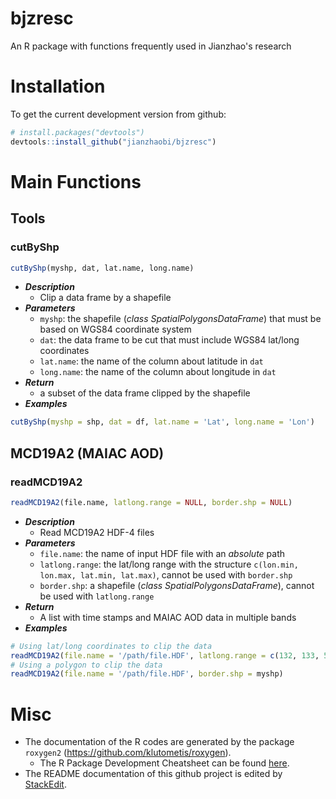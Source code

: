 

# bjzresc
An R package with functions frequently used in Jianzhao's research
# Installation
To get the current development version from github:
``` R
# install.packages("devtools")
devtools::install_github("jianzhaobi/bjzresc")
```
# Main Functions
## Tools
### cutByShp
``` R
cutByShp(myshp, dat, lat.name, long.name)
```
* ***Description***
	* Clip a data frame by a shapefile
* ***Parameters***
	* `myshp`: the shapefile (*class SpatialPolygonsDataFrame*) that must be based on WGS84 coordinate system
	* `dat`: the data frame to be cut that must include WGS84 lat/long coordinates
	* `lat.name`: the name of the column about latitude in `dat`
	* `long.name`: the name of the column about longitude in `dat`
* ***Return***
	* a subset of the data frame clipped by the shapefile
* ***Examples***
```R
cutByShp(myshp = shp, dat = df, lat.name = 'Lat', long.name = 'Lon')
```
## MCD19A2 (MAIAC AOD)
### readMCD19A2
``` R
readMCD19A2(file.name, latlong.range = NULL, border.shp = NULL)
```
* ***Description***
	* Read MCD19A2 HDF-4 files
* ***Parameters***
	* `file.name`: the name of input HDF file with an *absolute* path
	* `latlong.range`: the lat/long range with the structure `c(lon.min, lon.max, lat.min, lat.max)`, cannot be used with `border.shp`
	* `border.shp`: a shapefile (*class SpatialPolygonsDataFrame*), cannot be used with `latlong.range`
* ***Return***
	* A list with time stamps and MAIAC AOD data in multiple bands
* ***Examples***
``` R
# Using lat/long coordinates to clip the data
readMCD19A2(file.name = '/path/file.HDF', latlong.range = c(132, 133, 56, 57))
# Using a polygon to clip the data
readMCD19A2(file.name = '/path/file.HDF', border.shp = myshp)
```

# Misc
* The documentation of the R codes are generated by the package `roxygen2` (https://github.com/klutometis/roxygen).
	* The R Package Development Cheatsheet can be found [here](https://www.rstudio.com/wp-content/uploads/2015/03/devtools-cheatsheet.pdf).
* The README documentation of this github project is edited by [StackEdit](https://stackedit.io/). 
<!--stackedit_data:
eyJoaXN0b3J5IjpbLTE4MDU5NzcwNTksLTExMTk2OTE2MTEsLT
EwNTQ0MzQ5MzIsLTE4MjkxMTk1MTIsMTI5MjgzOTEwMiw0NDQy
NTE4MzMsMzI4MTE0ODE0LDExNjEzNjEwNywxMDk5ODk3Njg4XX
0=
-->